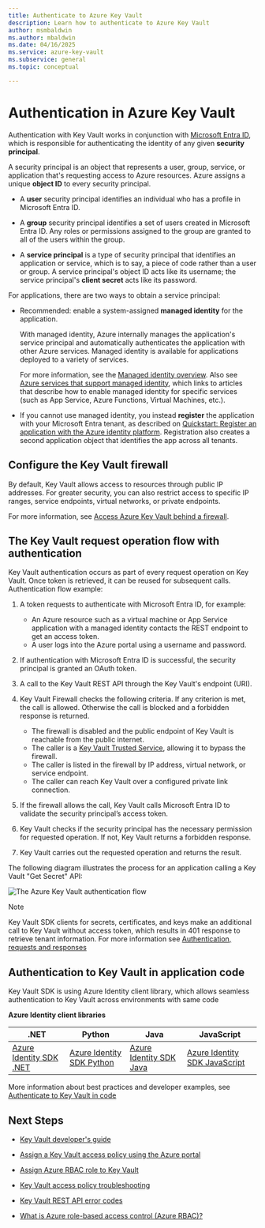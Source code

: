 ```yaml
---
title: Authenticate to Azure Key Vault
description: Learn how to authenticate to Azure Key Vault
author: msmbaldwin
ms.author: mbaldwin
ms.date: 04/16/2025
ms.service: azure-key-vault
ms.subservice: general
ms.topic: conceptual

---
```

# Authentication in Azure Key Vault

Authentication with Key Vault works in conjunction with [Microsoft Entra ID](/azure/active-directory/fundamentals/active-directory-whatis), which is responsible for authenticating the identity of any given **security principal**.

A security principal is an object that represents a user, group, service, or application that's requesting access to Azure resources. Azure assigns a unique **object ID** to every security principal.

* A **user** security principal identifies an individual who has a profile in Microsoft Entra ID.

* A **group** security principal identifies a set of users created in Microsoft Entra ID. Any roles or permissions assigned to the group are granted to all of the users within the group.

* A **service principal** is a type of security principal that identifies an application or service, which is to say, a piece of code rather than a user or group. A service principal's object ID acts like its username; the service principal's **client secret** acts like its password.

For applications, there are two ways to obtain a service principal:

* Recommended: enable a system-assigned **managed identity** for the application.

    With managed identity, Azure internally manages the application's service principal and automatically authenticates the application with other Azure services. Managed identity is available for applications deployed to a variety of services.

    For more information, see the [Managed identity overview](/azure/active-directory/managed-identities-azure-resources/overview). Also see [Azure services that support managed identity](/azure/active-directory/managed-identities-azure-resources/services-support-managed-identities), which links to articles that describe how to enable managed identity for specific services (such as App Service, Azure Functions, Virtual Machines, etc.).

* If you cannot use managed identity, you instead **register** the application with your Microsoft Entra tenant, as described on [Quickstart: Register an application with the Azure identity platform](/azure/active-directory/develop/quickstart-register-app). Registration also creates a second application object that identifies the app across all tenants.

## Configure the Key Vault firewall

By default, Key Vault allows access to resources through public IP addresses. For greater security, you can also restrict access to specific IP ranges, service endpoints, virtual networks, or private endpoints.

For more information, see [Access Azure Key Vault behind a firewall](./access-behind-firewall.md).

## The Key Vault request operation flow with authentication

Key Vault authentication occurs as part of every request operation on Key Vault. Once token is retrieved, it can be reused for subsequent calls. Authentication flow example:

1. A token requests to authenticate with Microsoft Entra ID, for example:
    * An Azure resource such as a virtual machine or App Service application with a managed identity contacts the REST endpoint to get an access token.
    * A user logs into the Azure portal using a username and password.

1. If authentication with Microsoft Entra ID is successful, the security principal is granted an OAuth token.

1. A call to the Key Vault REST API through the Key Vault's endpoint (URI).

1. Key Vault Firewall checks the following criteria. If any criterion is met, the call is allowed. Otherwise the call is blocked and a forbidden response is returned.

    * The firewall is disabled and the public endpoint of Key Vault is reachable from the public internet.
    * The caller is a [Key Vault Trusted Service](./overview-vnet-service-endpoints.md#trusted-services), allowing it to bypass the firewall.
    * The caller is listed in the firewall by IP address, virtual network, or service endpoint.
    * The caller can reach Key Vault over a configured private link connection.    

1. If the firewall allows the call, Key Vault calls Microsoft Entra ID to validate the security principal’s access token.

1. Key Vault checks if the security principal has the necessary permission for requested operation. If not, Key Vault returns a forbidden response.

1. Key Vault carries out the requested operation and returns the result.

The following diagram illustrates the process for an application calling a Key Vault "Get Secret" API:

![The Azure Key Vault authentication flow](../media/authentication/authentication-flow.png)

> [!NOTE]
> Key Vault SDK clients for secrets, certificates, and keys make an additional call to Key Vault without access token,  which results in 401 response to retrieve tenant information. For more information see [Authentication, requests and responses](authentication-requests-and-responses.md)

## Authentication to Key Vault in application code

Key Vault SDK is using Azure Identity client library, which allows seamless authentication to Key Vault across environments with same code

**Azure Identity client libraries**

| .NET | Python | Java | JavaScript |
|--|--|--|--|
|[Azure Identity SDK .NET](/dotnet/api/overview/azure/identity-readme)|[Azure Identity SDK Python](/python/api/overview/azure/identity-readme)|[Azure Identity SDK Java](/java/api/overview/azure/identity-readme)|[Azure Identity SDK JavaScript](/javascript/api/overview/azure/identity-readme)|   

More information about best practices and developer examples, see [Authenticate to Key Vault in code](developers-guide.md#authenticate-to-key-vault-in-code)

## Next Steps

- [Key Vault developer's guide](developers-guide.md)
- [Assign a Key Vault access policy using the Azure portal](assign-access-policy-portal.md)
- [Assign Azure RBAC role to Key Vault](rbac-guide.md)
- [Key Vault access policy troubleshooting](troubleshooting-access-issues.md)
- [Key Vault REST API error codes](rest-error-codes.md)

- [What is Azure role-based access control (Azure RBAC)?](/azure/role-based-access-control/overview)
